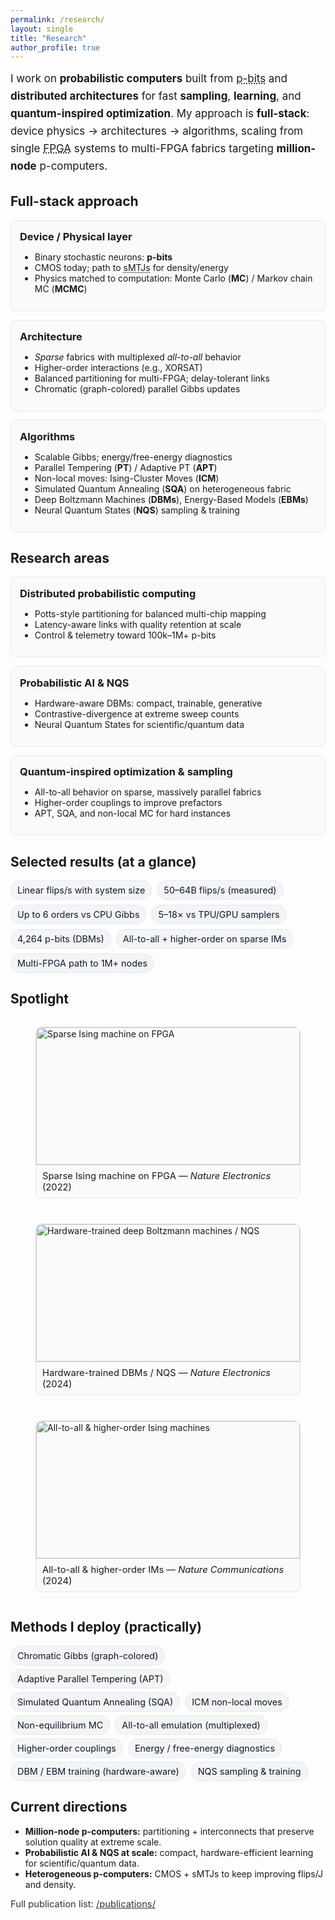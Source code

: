 ```yaml
---
permalink: /research/
layout: single
title: "Research"
author_profile: true
---
```


<!-- ---------- Page-scoped styles (theme-aware; no global side effects) ---------- -->
<style>
.research-lead{font-size:1.06rem;line-height:1.65;margin:.25rem 0 1.15rem;}
.grid-3{display:grid;grid-template-columns:repeat(3,minmax(0,1fr));gap:14px;margin:.75rem 0 1.2rem;}
.grid-2{display:grid;grid-template-columns:repeat(2,minmax(0,1fr));gap:14px;margin:.75rem 0 1.2rem;}
.card{border:1px solid var(--footer-border,#e5e7eb);border-radius:10px;padding:14px 14px 12px;background:var(--footer-bg,#f8fafc);}
.card h4{margin:.1rem 0 .35rem;font-size:1.02rem;}
.stat-row{display:flex;flex-wrap:wrap;gap:8px;margin:.35rem 0 1.1rem;}
.stat-badge{font-size:.9rem;padding:6px 10px;border-radius:999px;border:1px solid var(--tag-border,#e5e7eb);background:var(--tag-bg,#f3f4f6);color:var(--tag-fg,#111827);white-space:nowrap;}
.pill-list{list-style:none;padding:0;margin:.1rem 0 .9rem 0;display:flex;flex-wrap:wrap;gap:6px 8px;}
.pill-list li{font-size:.9rem;padding:6px 10px;border-radius:999px;border:1px solid var(--tag-border,#e5e7eb);background:var(--tag-bg,#f3f4f6);color:var(--tag-fg,#111827);white-space:nowrap;}
.section-h{margin-top:.6rem;}
.small-note{font-size:.92rem;opacity:.9}
abbr[title]{text-decoration:underline dotted;cursor:help}

/* Spotlight gallery */
.gallery-3{display:grid;grid-template-columns:repeat(3,minmax(0,1fr));gap:12px;margin:.6rem 0 1.2rem;}
.figure-card{position:relative;overflow:hidden;border-radius:10px;border:1px solid var(--footer-border,#e5e7eb);background:var(--footer-bg,#f8fafc);}
.figure-card img{display:block;width:100%;height:220px;object-fit:cover;}
.figcap{padding:8px 10px;font-size:.92rem;border-top:1px solid var(--footer-border,#e5e7eb);}

/* Dark tweaks (overlay caption colors if ever used) */
html[data-theme="dark"] .figure-card,
html.dark .figure-card,
body.dark .figure-card,
:root.theme-dark .figure-card{border-color:#1f2937;background:#0b1220;}
html[data-theme="dark"] .figcap,
html.dark .figcap,
body.dark .figcap,
:root.theme-dark .figcap{border-top-color:#1f2937;}

@media (max-width:980px){.grid-3,.grid-2,.gallery-3{grid-template-columns:1fr;}}
</style>

<div class="research-lead">
I work on <strong>probabilistic computers</strong> built from <abbr title="probabilistic bit (binary stochastic neuron)">p-bits</abbr> and <strong>distributed architectures</strong> for fast <strong>sampling</strong>, <strong>learning</strong>, and <strong>quantum-inspired optimization</strong>. My approach is <strong>full-stack</strong>: device physics → architectures → algorithms, scaling from single <abbr title="Field-Programmable Gate Array">FPGA</abbr> systems to multi-FPGA fabrics targeting <strong>million-node</strong> p-computers.
</div>

## Full-stack approach

<div class="grid-3">
  <div class="card">
    <h4>Device / Physical layer</h4>
    <ul>
      <li>Binary stochastic neurons: <strong>p-bits</strong></li>
      <li>CMOS today; path to <abbr title="stochastic Magnetic Tunnel Junctions">sMTJs</abbr> for density/energy</li>
      <li>Physics matched to computation: Monte Carlo (<strong>MC</strong>) / Markov chain MC (<strong>MCMC</strong>)</li>
    </ul>
  </div>
  <div class="card">
    <h4>Architecture</h4>
    <ul>
      <li><em>Sparse</em> fabrics with multiplexed <em>all-to-all</em> behavior</li>
      <li>Higher-order interactions (e.g., XORSAT)</li>
      <li>Balanced partitioning for multi-FPGA; delay-tolerant links</li>
      <li>Chromatic (graph-colored) parallel Gibbs updates</li>
    </ul>
  </div>
  <div class="card">
    <h4>Algorithms</h4>
    <ul>
      <li>Scalable Gibbs; energy/free-energy diagnostics</li>
      <li>Parallel Tempering (<strong>PT</strong>) / Adaptive PT (<strong>APT</strong>)</li>
      <li>Non-local moves: Ising-Cluster Moves (<strong>ICM</strong>)</li>
      <li>Simulated Quantum Annealing (<strong>SQA</strong>) on heterogeneous fabric</li>
      <li>Deep Boltzmann Machines (<strong>DBMs</strong>), Energy-Based Models (<strong>EBMs</strong>)</li>
      <li>Neural Quantum States (<strong>NQS</strong>) sampling & training</li>
    </ul>
  </div>
</div>

## Research areas

<div class="grid-3">
  <div class="card">
    <h4>Distributed probabilistic computing</h4>
    <ul>
      <li>Potts-style partitioning for balanced multi-chip mapping</li>
      <li>Latency-aware links with quality retention at scale</li>
      <li>Control & telemetry toward 100k–1M+ p-bits</li>
    </ul>
  </div>
  <div class="card">
    <h4>Probabilistic AI & NQS</h4>
    <ul>
      <li>Hardware-aware DBMs: compact, trainable, generative</li>
      <li>Contrastive-divergence at extreme sweep counts</li>
      <li>Neural Quantum States for scientific/quantum data</li>
    </ul>
  </div>
  <div class="card">
    <h4>Quantum-inspired optimization & sampling</h4>
    <ul>
      <li>All-to-all behavior on sparse, massively parallel fabrics</li>
      <li>Higher-order couplings to improve prefactors</li>
      <li>APT, SQA, and non-local MC for hard instances</li>
    </ul>
  </div>
</div>

## Selected results (at a glance)

<div class="stat-row">
  <span class="stat-badge">Linear flips/s with system size</span>
  <span class="stat-badge">50–64B flips/s (measured)</span>
  <span class="stat-badge">Up to 6 orders vs CPU Gibbs</span>
  <span class="stat-badge">5–18× vs TPU/GPU samplers</span>
  <span class="stat-badge">4,264 p-bits (DBMs)</span>
  <span class="stat-badge">All-to-all + higher-order on sparse IMs</span>
  <span class="stat-badge">Multi-FPGA path to 1M+ nodes</span>
</div>

## Spotlight

<div class="gallery-3">
  <figure class="figure-card">
    <img src="/images/research/sparse-ising.jpg" alt="Sparse Ising machine on FPGA">
    <figcaption class="figcap">Sparse Ising machine on FPGA — <em>Nature Electronics</em> (2022)</figcaption>
  </figure>
  <figure class="figure-card">
    <img src="/images/research/dbm-hardware.jpg" alt="Hardware-trained deep Boltzmann machines / NQS">
    <figcaption class="figcap">Hardware-trained DBMs / NQS — <em>Nature Electronics</em> (2024)</figcaption>
  </figure>
  <figure class="figure-card">
    <img src="/images/research/all-to-all.jpg" alt="All-to-all & higher-order Ising machines">
    <figcaption class="figcap">All-to-all & higher-order IMs — <em>Nature Communications</em> (2024)</figcaption>
  </figure>
</div>

<!--
Place three images at:
- /images/research/sparse-ising.jpg
- /images/research/dbm-hardware.jpg
- /images/research/all-to-all.jpg
Aim for ~1200×700px each (landscape), JPG/WEBP.
-->

## Methods I deploy (practically)

<ul class="pill-list">
  <li>Chromatic Gibbs (graph-colored)</li>
  <li>Adaptive Parallel Tempering (APT)</li>
  <li>Simulated Quantum Annealing (SQA)</li>
  <li>ICM non-local moves</li>
  <li>Non-equilibrium MC</li>
  <li>All-to-all emulation (multiplexed)</li>
  <li>Higher-order couplings</li>
  <li>Energy / free-energy diagnostics</li>
  <li>DBM / EBM training (hardware-aware)</li>
  <li>NQS sampling & training</li>
</ul>

## Current directions
- <strong>Million-node p-computers:</strong> partitioning + interconnects that preserve solution quality at extreme scale.  
- <strong>Probabilistic AI & NQS at scale:</strong> compact, hardware-efficient learning for scientific/quantum data.  
- <strong>Heterogeneous p-computers:</strong> CMOS + sMTJs to keep improving flips/J and density.

<div class="small-note">
Full publication list: <a href="/publications/">/publications/</a>
</div>
